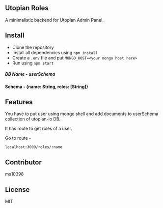 ## Utopian Roles

A minimalistic backend for Utopian Admin Panel.

## Install

- Clone the repository
- Install all dependencies using `npm install`
- Create a `.env` file and put `MONGO_HOST=<your mongo host here>`
- Run using `npm start`

##### DB Name - userSchema

#### Schema - {name: String, roles: [String]}

## Features

You have to put user using mongo shell and add documents to userSchema collection of utopian-io DB.

It has route to get roles of a user.

Go to route -
```
localhost:3000/roles/:name
```

## Contributor
ms10398

## License

MIT
